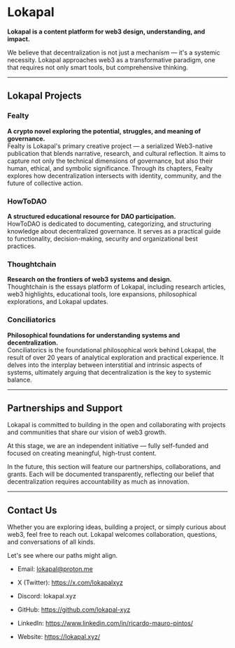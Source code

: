 # Lokapal

**Lokapal is a content platform for web3 design, understanding, and impact.**

We believe that decentralization is not just a mechanism — it's a systemic necessity. Lokapal approaches web3 as a transformative paradigm, one that requires not only smart tools, but comprehensive thinking.

---

## Lokapal Projects

### Fealty  
**A crypto novel exploring the potential, struggles, and meaning of governance.**  
Fealty is Lokapal's primary creative project — a serialized Web3-native publication that blends narrative, research, and cultural reflection. It aims to capture not only the technical dimensions of governance, but also their human, ethical, and symbolic significance. Through its chapters, Fealty explores how decentralization intersects with identity, community, and the future of collective action.


### HowToDAO
**A structured educational resource for DAO participation.**  
HowToDAO is dedicated to documenting, categorizing, and structuring knowledge about decentralized governance. It serves as a practical guide to functionality, decision-making, security and organizational best practices.


### Thoughtchain
**Research on the frontiers of web3 systems and design.**  
Thoughtchain is the essays platform of Lokapal, including research articles, web3 highlights, educational tools, lore expansions, philosophical explorations, and Lokapal updates.


### Conciliatorics  
**Philosophical foundations for understanding systems and decentralization.**  
Conciliatorics is the foundational philosophical work behind Lokapal, the result of over 20 years of analytical exploration and practical experience. It delves into the interplay between interstitial and intrinsic aspects of systems, ultimately arguing that decentralization is the key to systemic balance.

---

## Partnerships and Support

Lokapal is committed to building in the open and collaborating with projects and communities that share our vision of web3 growth.  

At this stage, we are an independent initiative — fully self-funded and focused on creating meaningful, high-trust content.  

In the future, this section will feature our partnerships, collaborations, and grants. Each will be documented transparently, reflecting our belief that decentralization requires accountability as much as innovation.  

---

## Contact Us

Whether you are exploring ideas, building a project, or simply curious about web3, feel free to reach out. Lokapal welcomes collaboration, questions, and conversations of all kinds.

Let's see where our paths might align.

- Email: lokapal@proton.me

- X (Twitter): https://x.com/lokapalxyz

- Discord: lokapal.xyz

- GitHub: https://github.com/lokapal-xyz

- LinkedIn: https://www.linkedin.com/in/ricardo-mauro-pintos/

- Website: https://lokapal.xyz/

